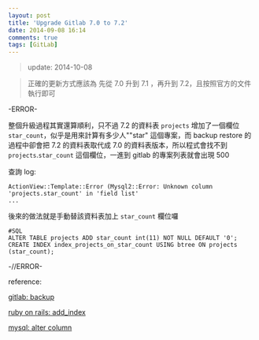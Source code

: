 ```yaml
---
layout: post
title: 'Upgrade Gitlab 7.0 to 7.2'
date: 2014-09-08 16:14
comments: true
tags: [GitLab]
---
```

> update: 2014-10-08

> 正確的更新方式應該為 先從 7.0 升到 7.1 ，再升到 7.2，且按照官方的文件執行即可

-ERROR-

整個升級過程其實還算順利，只不過 7.2 的資料表 `projects` 增加了一個欄位 `star_count`，似乎是用來計算有多少人""star" 這個專案，而 backup restore 的過程中卻會把 7.2 的資料表取代成 7.0 的資料表版本，所以程式會找不到 `projects`.`star_count` 這個欄位，一進到 gitlab 的專案列表就會出現 500

查詢 log:

    ActionView::Template::Error (Mysql2::Error: Unknown column 'projects.star_count' in 'field list'
    ...

後來的做法就是手動替該資料表加上 `star_count` 欄位囉

    #SQL
    ALTER TABLE projects ADD star_count int(11) NOT NULL DEFAULT '0';
    CREATE INDEX index_projects_on_star_count USING btree ON projects (star_count);

-//ERROR-

reference:

[gitlab: backup](https://gitlab.com/gitlab-org/gitlab-ce/blob/master/doc/raketasks/backup_restore.md)

[ruby on rails: add_index](http://apidock.com/rails/v4.0.2/ActiveRecord/ConnectionAdapters/SchemaStatements/add_index)

[mysql: alter column](http://dev.mysql.com/doc/refman/5.1/en/alter-table.html)
